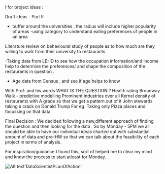 I for project ideas : 

Draft ideas - Part II 
- buffer around the universities , the radius will include higher popularity of areas
-using category to understand eating preferences of people in an area 

Literature review on behavioural study of people as to how much are they willing to walk from their university to restaurants 

-Taking data from LEHD to see how the occupation information/and income help to determine the preferences/ and shape the composition of the restaurants in question .
- Age data from Census , and see if age helps to know 

With Prof: and his words 
WHAT IS THE QUESTION ?
Health rating 
Broadway Walk - predictive modelling
Prominent industries over all 
Kernel density of restaurants with A grade so that we get a pattern out of it 
John stewards taking a crack on Donald Trump 
For eg. Taking only Pizza places and focussing on that data  

Final Decision :
We decided following a new,different approach of finding the question and then looking for the data . 
So  by Monday - 5PM we all should be able to have our individual ideas charted out with substantial amount of data and pre-HW so that we can talk about the feasibility of each project in terms of analysis.

For inspiration/guidance I found this, sort of helped me to clear my mind and
know the process to start atleast for Monday.

![Alt text]('https://github.com/priyakhokher/SpatialAnalyticsProject_NYUCUSP/blob/master/datascientist_mantra.jpg')'DataScientistPLanOfAction'

